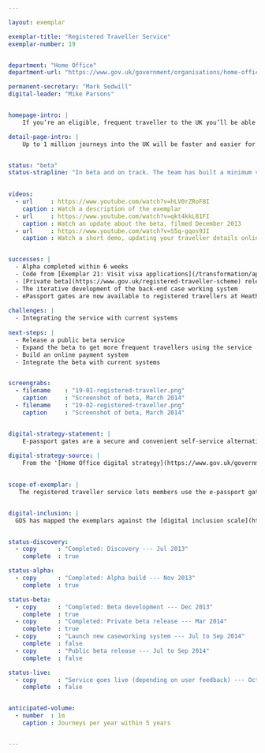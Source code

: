 ```yaml
---

layout: exemplar

exemplar-title: "Registered Traveller Service"
exemplar-number: 19


department: "Home Office"
department-url: "https://www.gov.uk/government/organisations/home-office"

permanent-secretary: "Mark Sedwill"
digital-leader: "Mike Parsons"


homepage-intro: |
    If you’re an eligible, frequent traveller to the UK you’ll be able to easily apply to use e-passport gates, cutting time queuing at airports

detail-page-intro: |
    Up to 1 million journeys into the UK will be faster and easier for eligible frequent travellers


status: "beta"
status-strapline: "In beta and on track. The team has built a minimum viable product for the case working system, which is undergoing accreditation. Though anyone can check their eligibility to use the service, sign-up is currently limited to users meeting certain criteria."
  

videos:
  - url     : https://www.youtube.com/watch?v=hLV0rZRoF8I
    caption : Watch a description of the exemplar
  - url     : https://www.youtube.com/watch?v=qkt4kkL81FI
    caption : Watch an update about the beta, filmed December 2013
  - url     : https://www.youtube.com/watch?v=S5q-gqos9JI
    caption : Watch a short demo, updating your traveller details online, filmed January 2014


successes: |
  - Alpha completed within 6 weeks
  - Code from [Exemplar 21: Visit visa applications](/transformation/apply-visa) reused, saving time
  - [Private beta](https://www.gov.uk/registered-traveller-scheme) released
  - The iterative development of the back-end case working system
  - ePassport gates are now available to registered travellers at Heathrow and Gatwick airports
  
challenges: |
  - Integrating the service with current systems
  
next-steps: |
  - Release a public beta service
  - Expand the beta to get more frequent travellers using the service
  - Build an online payment system
  - Integrate the beta with current systems


screengrabs:
  - filename    : "19-01-registered-traveller.png"
    caption     : "Screenshot of beta, March 2014"
  - filename    : "19-02-registered-traveller.png"
    caption     : "Screenshot of beta, March 2014"


digital-strategy-statement: |
    E-passport gates are a secure and convenient self-service alternative to the conventional border control process. A quick and easy way of crossing the border, e-Gates have proved popular with the travelling public, with transactions steadily rising --- over the last year 7.8 million people used the gates
    
digital-strategy-source: |
    From the '[Home Office digital strategy](https://www.gov.uk/government/publications/home-office-digital-strategy)' --- December 2012
    

scope-of-exemplar: |
   The registered traveller service lets members use the e-passport gates where they have made an online application before travel.


digital-inclusion: |
  GDS has mapped the exemplars against the [digital inclusion scale](https://www.gov.uk/government/publications/government-digital-inclusion-strategy/government-digital-inclusion-strategy#measuring-digital-exclusion) to help show where these services may be difficult for some people to use. [See the rating for Registered traveller](https://www.gov.uk/government/publications/government-digital-inclusion-strategy/exemplar-services-and-identity-assurance-how-complex-they-are#registered-traveller).


status-discovery:
  - copy      : "Completed: Discovery --- Jul 2013"
    complete  : true

status-alpha:
  - copy      : "Completed: Alpha build --- Nov 2013"
    complete  : true

status-beta:
  - copy      : "Completed: Beta development --- Dec 2013"
    complete  : true
  - copy      : "Completed: Private beta release --- Mar 2014"
    complete  : true
  - copy      : "Launch new caseworking system --- Jul to Sep 2014"
    complete  : false
  - copy      : "Public beta release --- Jul to Sep 2014"
    complete  : false

status-live:
  - copy      : "Service goes live (depending on user feedback) --- Oct to Dec 2014"
    complete  : false


anticipated-volume:
  - number  : 1m
    caption : Journeys per year within 5 years


---
```

